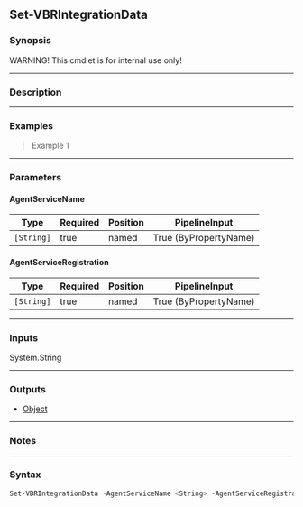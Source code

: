 Set-VBRIntegrationData
----------------------

### Synopsis
WARNING! This cmdlet is for internal use only!

---

### Description

---

### Examples
> Example 1

---

### Parameters
#### **AgentServiceName**

|Type      |Required|Position|PipelineInput        |
|----------|--------|--------|---------------------|
|`[String]`|true    |named   |True (ByPropertyName)|

#### **AgentServiceRegistration**

|Type      |Required|Position|PipelineInput        |
|----------|--------|--------|---------------------|
|`[String]`|true    |named   |True (ByPropertyName)|

---

### Inputs
System.String

---

### Outputs
* [Object](https://learn.microsoft.com/en-us/dotnet/api/System.Object)

---

### Notes

---

### Syntax
```PowerShell
Set-VBRIntegrationData -AgentServiceName <String> -AgentServiceRegistration <String> [<CommonParameters>]
```
